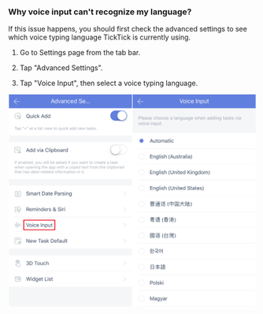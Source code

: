 ### Why voice input can't recognize my language?

If this issue happens, you should first check the advanced settings to see which voice typing language TickTick is currently using.

1. Go to Settings page from the tab bar.

2. Tap "Advanced Settings". 

3. Tap "Voice Input", then select a voice typing language.

![](ios/4.1/4.1.13.png)
